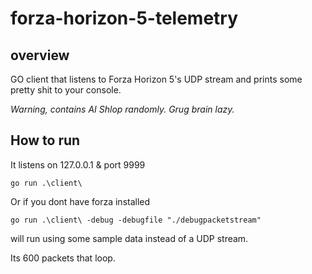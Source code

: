 # forza-horizon-5-telemetry

## overview

GO client that listens to Forza Horizon 5's UDP stream and prints some pretty shit to your console.

_Warning, contains AI Shlop randomly. Grug brain lazy._

## How to run

It listens on 127.0.0.1 & port 9999

`go run .\client\`

Or if you dont have forza installed

`go run .\client\ -debug -debugfile "./debugpacketstream"`

will run using some sample data instead of a UDP stream.

Its 600 packets that loop.
